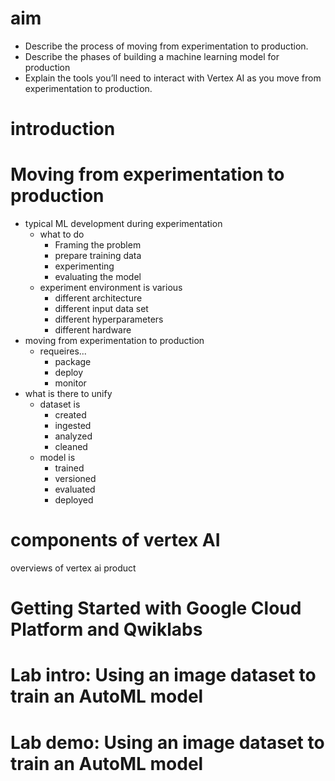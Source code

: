 # aim  
- Describe the process of moving from experimentation to production.
- Describe the phases of building a machine learning model for production
- Explain the tools you’ll need to interact with Vertex AI as you move from experimentation to production.
# introduction  
# Moving from experimentation to production  
- typical ML development during experimentation  
  - what to do
    - Framing the problem
    - prepare training data
    - experimenting
    - evaluating the model
  - experiment environment is various
    - different architecture
    - different input data set
    - different hyperparameters
    - different hardware
- moving from experimentation to production  
  - requeires...
    - package
    - deploy
    - monitor
- what is there to unify  
  - dataset is 
    - created
    - ingested
    - analyzed
    - cleaned
  - model is
    - trained
    - versioned
    - evaluated
    - deployed
# components of vertex AI  
overviews of vertex ai product  
# Getting Started with Google Cloud Platform and Qwiklabs  
# Lab intro: Using an image dataset to train an AutoML model  
# Lab demo: Using an image dataset to train an AutoML model  


